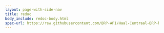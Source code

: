 ```yaml
---
layout: page-with-side-nav
title: redoc
body_include: redoc-body.html
spec-url: https://raw.githubusercontent.com/BRP-API/Haal-Centraal-BRP-bewoning/master/specificatie/genereervariant/openapi.yaml
---
```

<redoc spec-url='{{ page.spec-url}}'></redoc>